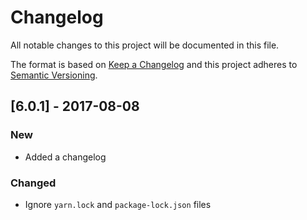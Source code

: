# Changelog

All notable changes to this project will be documented in this file.

The format is based on [Keep a Changelog](http://keepachangelog.com/en/1.0.0/) and this project adheres to [Semantic Versioning](http://semver.org/spec/v2.0.0.html).

## [6.0.1] - 2017-08-08

### New

- Added a changelog

### Changed

- Ignore `yarn.lock` and `package-lock.json` files